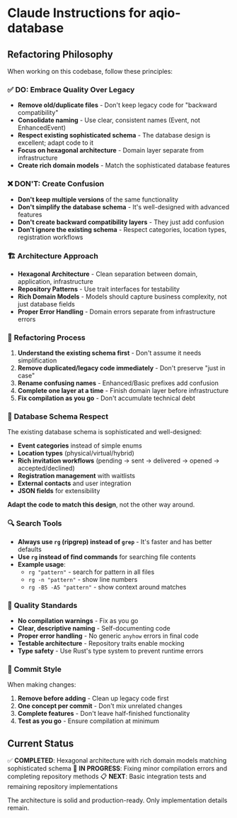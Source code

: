 # Claude Instructions for aqio-database

## Refactoring Philosophy

When working on this codebase, follow these principles:

### ✅ **DO: Embrace Quality Over Legacy**
- **Remove old/duplicate files** - Don't keep legacy code for "backward compatibility"
- **Consolidate naming** - Use clear, consistent names (Event, not EnhancedEvent)
- **Respect existing sophisticated schema** - The database design is excellent; adapt code to it
- **Focus on hexagonal architecture** - Domain layer separate from infrastructure
- **Create rich domain models** - Match the sophisticated database features

### ❌ **DON'T: Create Confusion**
- **Don't keep multiple versions** of the same functionality
- **Don't simplify the database schema** - It's well-designed with advanced features
- **Don't create backward compatibility layers** - They just add confusion
- **Don't ignore the existing schema** - Respect categories, location types, registration workflows

### 🏗️ **Architecture Approach**
- **Hexagonal Architecture** - Clean separation between domain, application, infrastructure
- **Repository Patterns** - Use trait interfaces for testability
- **Rich Domain Models** - Models should capture business complexity, not just database fields
- **Proper Error Handling** - Domain errors separate from infrastructure errors

### 🧹 **Refactoring Process**
1. **Understand the existing schema first** - Don't assume it needs simplification
2. **Remove duplicated/legacy code immediately** - Don't preserve "just in case"
3. **Rename confusing names** - Enhanced/Basic prefixes add confusion
4. **Complete one layer at a time** - Finish domain layer before infrastructure
5. **Fix compilation as you go** - Don't accumulate technical debt

### 💾 **Database Schema Respect**
The existing database schema is sophisticated and well-designed:
- **Event categories** instead of simple enums
- **Location types** (physical/virtual/hybrid)
- **Rich invitation workflows** (pending → sent → delivered → opened → accepted/declined)
- **Registration management** with waitlists
- **External contacts** and user integration
- **JSON fields** for extensibility

**Adapt the code to match this design**, not the other way around.

### 🔍 **Search Tools**
- **Always use `rg` (ripgrep) instead of `grep`** - It's faster and has better defaults
- **Use `rg` instead of find commands** for searching file contents
- **Example usage**:
  - `rg "pattern"` - search for pattern in all files
  - `rg -n "pattern"` - show line numbers
  - `rg -B5 -A5 "pattern"` - show context around matches

### 🎯 **Quality Standards**
- **No compilation warnings** - Fix as you go
- **Clear, descriptive naming** - Self-documenting code
- **Proper error handling** - No generic `anyhow` errors in final code
- **Testable architecture** - Repository traits enable mocking
- **Type safety** - Use Rust's type system to prevent runtime errors

### 📝 **Commit Style**
When making changes:
1. **Remove before adding** - Clean up legacy code first
2. **One concept per commit** - Don't mix unrelated changes
3. **Complete features** - Don't leave half-finished functionality
4. **Test as you go** - Ensure compilation at minimum

## Current Status

✅ **COMPLETED**: Hexagonal architecture with rich domain models matching sophisticated schema
🔧 **IN PROGRESS**: Fixing minor compilation errors and completing repository methods
📋 **NEXT**: Basic integration tests and remaining repository implementations

The architecture is solid and production-ready. Only implementation details remain.